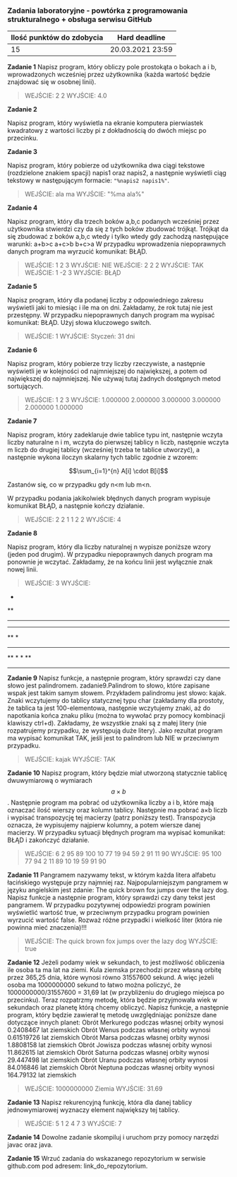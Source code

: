 ### Zadania laboratoryjne - powtórka z programowania strukturalnego + obsługa serwisu GitHub

| Ilość punktów do zdobycia  | Hard deadline   |
| ------------ | ------------ |
| 15  | 20.03.2021  23:59|

**Zadanie 1**
Napisz program, który obliczy pole prostokąta o bokach a i b, wprowadzonych wcześniej przez użytkownika (każda wartość będzie znajdować się w osobnej linii).
> WEJŚCIE:
2
2
WYJŚCIE:
4.0

**Zadanie 2**

Napisz program, który wyświetla na ekranie komputera pierwiastek kwadratowy z wartości liczby pi z dokładnością do dwóch miejsc po przecinku.

**Zadanie 3**

Napisz program, który pobierze od użytkownika dwa ciągi tekstowe (rozdzielone znakiem spacji) napis1 oraz napis2, a następnie wyświetli ciąg tekstowy w następującym formacie: `"%napis2 napis1%"`.

>WEJŚCIE:
ala ma
WYJŚCIE:
"%ma ala%"

**Zadanie 4**

Napisz program, który dla trzech boków a,b,c podanych wcześniej przez użytkownika stwierdzi czy da się z tych boków zbudować trójkąt. 
Trójkąt da się zbudować z boków a,b,c wtedy i tylko wtedy gdy zachodzą następujące warunki:
a+b>c
a+c>b
b+c>a
W przypadku wprowadzenia niepoprawnych danych program ma wyrzucić komunikat: BŁĄD.

>WEJŚCIE:
1 2 3
WYJŚCIE:
NIE
WEJŚCIE:
2 2 2
WYJŚCIE:
TAK
WEJŚCIE:
1 -2 3
WYJŚCIE:
BŁĄD

**Zadanie 5**

Napisz program, który dla podanej liczby z odpowiedniego zakresu wyświetli jaki to miesiąc i ile ma on dni.
Zakładamy, że rok tutaj nie jest przestępny.
W przypadku niepoprawnych danych program ma wypisać komunikat: BŁĄD.
Użyj słowa kluczowego switch.

>WEJŚCIE:
1
WYJŚCIE:
Styczeń: 31 dni

**Zadanie 6**

Napisz program, który pobierze trzy liczby rzeczywiste, a następnie wyświetli je w kolejności od najmniejszej do największej, a potem od największej do najmniejszej. Nie używaj tutaj żadnych dostępnych metod sortujących.

>WEJŚCIE:
1 2 3
WYJŚCIE:
1.000000 2.000000 3.000000
3.000000 2.000000 1.000000

**Zadanie 7**

Napisz program, który zadeklaruje dwie tablice typu int, następnie wczyta liczby naturalne n i m, wczyta do pierwszej tablicy n liczb, następnie wczyta m liczb do drugiej tablicy (wcześniej trzeba te tablice utworzyć), a następnie wykona iloczyn skalarny tych tablic zgodnie z wzorem:

$$\sum_{i=1}^{n} A[i] \cdot B[i]$$

Zastanów się, co w przypadku gdy n<m lub m<n.

W przypadku podania jakikolwiek błędnych danych program wypisuje komunikat BŁĄD, a następnie kończy działanie.
>WEJŚCIE:
2 2
1 1
2 2
WYJŚCIE:
4

**Zadanie 8**

Napisz program, który dla liczby naturalnej n wypisze poniższe wzory (jeden pod drugim).
W przypadku niepoprawnych danych program ma ponownie je wczytać.
Zakładamy, że na końcu linii jest wyłącznie znak nowej linii.
>WEJŚCIE:
3
WYJŚCIE:
*
**
***
***
**
*
***
 **
  *
  *
 **
***  

**Zadanie 9**
Napisz funkcje, a następnie program, który sprawdzi czy dane słowo jest palindromem.
zadanie9.Palindrom to słowo, które zapisane wspak jest takim samym słowem.
Przykładem palindromu jest słowo: kajak.
Znaki wczytujemy do tablicy statycznej typu char (zakładamy dla prostoty, że tablica ta jest 100-elementowa, następnie wczytujemy znaki, aż do napotkania końca znaku pliku (można to wywołać przy pomocy kombinacji klawiszy ctrl+d).
Zakładamy, że wszystkie znaki są z małej litery (nie rozpatrujemy przypadku, że występują duże litery).
Jako rezultat program ma wypisać komunikat TAK, jeśli jest to palindrom lub NIE w przeciwnym przypadku.
>WEJŚCIE:
kajak
WYJŚCIE:
TAK

**Zadanie 10**
Napisz program, który będzie miał utworzoną statycznie tablicę dwuwymiarową o wymiarach $$a \times b$$.
Następnie program ma pobrać od użytkownika liczby a i b, które mają oznaczać ilość wierszy oraz kolumn tablicy.
Następnie ma pobrać a×b liczb i wypisać transpozycję tej macierzy (patrz poniższy test).
Transpozycja oznacza, że wypisujemy najpierw kolumny, a potem wiersze danej macierzy.
W przypadku sytuacji błędnych program ma wypisać komunikat: BŁĄD i zakończyć działanie.
>WEJŚCIE:
6 2
95 89
100 10
77 19
94 59
2 91
11 90
WYJŚCIE:
95 100 77 94 2 11
89 10 19 59 91 90

**Zadanie 11**
Pangramem nazywamy tekst, w którym każda litera alfabetu łacińskiego występuje przy najmniej raz.
Najpopularniejszym pangramem w języku angielskim jest zdanie:
The quick brown fox jumps over the lazy dog.
Napisz funkcje a następnie program, który sprawdzi czy dany tekst jest pangramem.
W przypadku pozytywnej odpowiedzi program powinien wyświetlić wartość true, w przeciwnym przypadku program powinien wyrzucić wartość false.
Rozważ różne przypadki i wielkość liter (która nie powinna mieć znaczenia)!!!
>WEJŚCIE:
The quick brown fox jumps over the lazy dog
WYJŚCIE:
true

**Zadanie 12**
Jeżeli podamy wiek w sekundach, to jest możliwość obliczenia ile osoba ta ma lat na ziemi.
Kula ziemska przechodzi przez własną orbitę przez 365,25 dnia, które wynosi równo 31557600 sekund.
A więc jeżeli osoba ma 1000000000 sekund to łatwo można policzyć, że 1000000000/31557600 = 31,69 lat (w przybliżeniu do drugiego miejsca po przecinku).
Teraz rozpatrzmy metodę, która będzie przyjmowała wiek w sekundach oraz planetę którą chcemy obliczyć.
Napisz funkcje, a następnie program, który będzie zawierał tę metodę uwzględniając poniższe dane dotyczące innych planet:
Obrót Merkurego podczas własnej orbity wynosi 0.2408467 lat ziemskich
Obrót Wenus podczas własnej orbity wynosi 0.61519726 lat ziemskich
Obrót Marsa podczas własnej orbity wynosi 1.8808158 lat ziemskich
Obrót Jowisza podczas własnej orbity wynosi 11.862615 lat ziemskich
Obrót Saturna podczas własnej orbity wynosi 29.447498 lat ziemskich
Obrót Uranu podczas własnej orbity wynosi 84.016846 lat ziemskich
Obrót Neptuna podczas własnej orbity wynosi 164.79132 lat ziemskich
>WEJŚCIE:
1000000000
Ziemia
WYJŚCIE:
31.69

**Zadanie 13**
Napisz rekurencyjną funkcję, która dla danej tablicy jednowymiarowej wyznaczy element największy tej tablicy.

>WEJŚCIE:
5
1 2 4 7 3
WYJŚCIE:
7

**Zadanie 14**
Dowolne zadanie skompiluj i uruchom przy pomocy narzędzi javac oraz java.

**Zadanie 15** 
Wrzuć zadania do wskazanego repozytorium w serwisie github.com pod adresem: link_do_repozytorium.